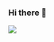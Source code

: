 ### Hi there 👋

<a href="https://kingb.notion.site/4625d3e8798d425084e324b32593d7be" target="_blank"><img src="https://img.shields.io/badge/Notion-FFFFFF?style=for-the-badge&logo=로고&logoColor=로고색상"/></a>

<!--
**seulkiu/seulkiu** is a ✨ _special_ ✨ repository because its `README.md` (this file) appears on your GitHub profile.

Here are some ideas to get you started:

- 🔭 I’m currently working on ...
- 🌱 I’m currently learning ...
- 👯 I’m looking to collaborate on ...
- 🤔 I’m looking for help with ...
- 💬 Ask me about ...
- 📫 How to reach me: ...
- 😄 Pronouns: ...
- ⚡ Fun fact: ...
-->

